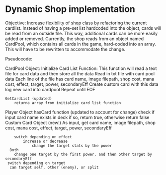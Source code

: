 # Dynamic Shop implementation

Objective: Increase flexibility of shop class by refactoring the current cardlist. Instead of having a pre-set list hardcoded into the object, cards will be read from 
an outside file. This way, additional cards can be more easily added or removed. Currently, the shop reads from an object named CardPool, which contains all cards
in the game, hard-coded into an array. This will have to be rewritten to accommodate the change.

Pseudocode:

CardPool Object:
	Initialize Card List Function:
	This function will read a text file for card data and then store all the data
		Read in txt file with card pool data
			Each line of the file has card name, image filepath, shop cost, mana cost, effect, target, power, secondaryEff
			Create custom card with this data
			log new card into cardpool
			Repeat until EOF
			
	GetCardList (updated)
		returna array from initialize card list function
		
Player Object
	hasCard function (updated to account for change)
		check if input card name exists in deck
		if so, return true, otherwise return false
Custom Card Object (new!)
		As input, get card name, image filepath, shop cost, mana cost, effect, target, power, secondaryEff
    
		switch depending on effect
			increase or decrease
				change the target stats by the power
      Both
        change one target by the first power, and then other target by secondaryEff
     switch depending on target
      can target self, other (enemy), or split
      

			
